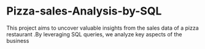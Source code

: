 # Pizza-sales-Analysis-by-SQL
This project aims to uncover valuable insights from the sales data of a pizza restaurant .By leveraging SQL queries, we analyze key aspects of the business
